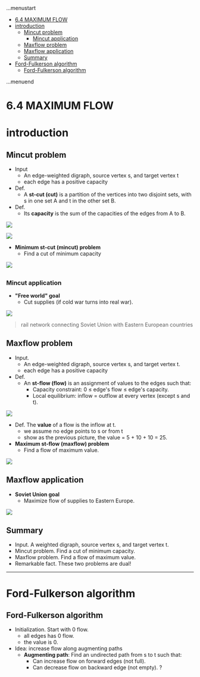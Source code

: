 ...menustart

- [6.4 MAXIMUM FLOW](#60804ce1e5e1b895af839b4ef2122a99)
- [introduction](#8800e1c9b3e22c44ba59a34db3fe4841)
    - [Mincut problem](#450389af6383415c1047574d48dd0785)
        - [Mincut application](#94a80819ddc13f6dce6240f35c75622d)
    - [Maxflow problem](#e5e9af9ecfee06cab309dca7d7623ddf)
    - [Maxflow application](#cbb1e31675bbfff18dfed42b332e08d6)
    - [Summary](#290612199861c31d1036b185b4e69b75)
- [Ford-Fulkerson algorithm](#3c8155f8b956bc76bd3865785d9cc8c1)
    - [Ford-Fulkerson algorithm](#3c8155f8b956bc76bd3865785d9cc8c1)

...menuend


<h2 id="60804ce1e5e1b895af839b4ef2122a99"></h2>


# 6.4 MAXIMUM FLOW

<h2 id="8800e1c9b3e22c44ba59a34db3fe4841"></h2>


# introduction

<h2 id="450389af6383415c1047574d48dd0785"></h2>


## Mincut problem

- Input
    - An edge-weighted digraph, source vertex s, and target vertex t
    - each edge has a positive capacity
- Def.
    - A **st-cut (cut)** is a partition of the vertices into two disjoint sets, with s in one set A and t in the other set B. 
- Def.
    - Its **capacity** is the sum of the capacities of the edges from A to B.

![](../imgs/algorII_mcut_0.png)

![](../imgs/algorII_mcut_1.png)

- **Minimum st-cut (mincut) problem**
    - Find a cut of minimum capacity

![](../imgs/algorII_mcut_2.png)

<h2 id="94a80819ddc13f6dce6240f35c75622d"></h2>


### Mincut application

- **"Free world" goal** 
    - Cut supplies (if cold war turns into real war).

![](../imgs/algorII_mincut_application.png)

> rail network connecting Soviet Union with Eastern European countries


<h2 id="e5e9af9ecfee06cab309dca7d7623ddf"></h2>


## Maxflow problem

- Input. 
    - An edge-weighted digraph, source vertex s, and target vertex t.
    - each edge has a positive capacity
- Def.
    - An **st-flow (flow)** is an assignment of values to the edges such that:
        - Capacity constraint: 0 ≤ edge's flow ≤ edge's capacity.
        - Local equilibrium: inflow = outflow at every vertex (except s and t).

![](../imgs/AlgorII_max_flow.png)

- Def. The **value** of a flow is the inflow at t.
    - we assume no edge points to s or from t 
    - show as the previous picture, the value = 5 + 10 + 10 = 25.
- **Maximum st-flow (maxflow) problem**
    - Find a flow of maximum value. 

![](../imgs/AlgorII_max_flow_problem.png)

<h2 id="cbb1e31675bbfff18dfed42b332e08d6"></h2>


## Maxflow application

- **Soviet Union goal**
    - Maximize flow of supplies to Eastern Europe.
 
![](../imgs/algroII_maxflow_application.png)


<h2 id="290612199861c31d1036b185b4e69b75"></h2>


## Summary

- Input. A weighted digraph, source vertex s, and target vertex t. 
- Mincut problem. Find a cut of minimum capacity.
- Maxflow problem. Find a flow of maximum value.
- Remarkable fact. These two problems are dual!

---

<h2 id="3c8155f8b956bc76bd3865785d9cc8c1"></h2>


# Ford-Fulkerson algorithm

<h2 id="3c8155f8b956bc76bd3865785d9cc8c1"></h2>


## Ford-Fulkerson algorithm

- Initialization. Start with 0 flow. 
    - all edges has 0 flow.
    - the value is 0.
- Idea: increase flow along augmenting paths
    - **Augmenting path**: Find an undirected path from s to t such that:
        - Can increase flow on forward edges (not full).
        - Can decrease flow on backward edge (not empty). ?



